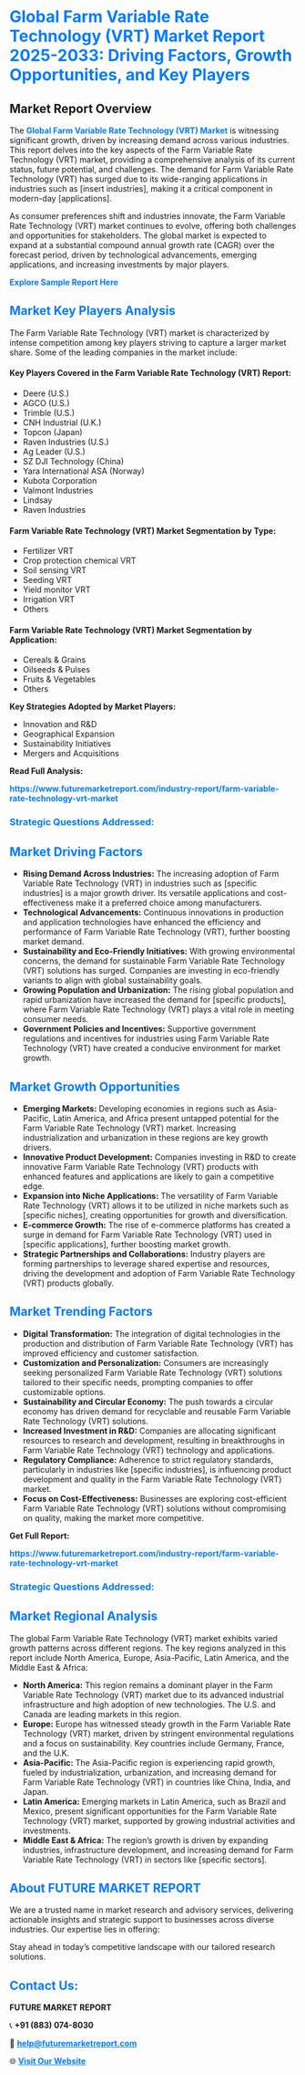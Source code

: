 <h1 style="color: #007BFF;">Global Farm Variable Rate Technology (VRT) Market Report 2025-2033: Driving Factors, Growth Opportunities, and Key Players</h1>

<section id="overview">
<h2>Market Report Overview</h2>
<p>The <a href="https://www.futuremarketreport.com/industry-report/farm-variable-rate-technology-vrt-market" style="color: #007BFF; text-decoration: none;"><strong>Global Farm Variable Rate Technology (VRT) Market</strong></a> is witnessing significant growth, driven by increasing demand across various industries. This report delves into the key aspects of the Farm Variable Rate Technology (VRT) market, providing a comprehensive analysis of its current status, future potential, and challenges. The demand for Farm Variable Rate Technology (VRT) has surged due to its wide-ranging applications in industries such as [insert industries], making it a critical component in modern-day [applications].</p>
<p>As consumer preferences shift and industries innovate, the Farm Variable Rate Technology (VRT) market continues to evolve, offering both challenges and opportunities for stakeholders. The global market is expected to expand at a substantial compound annual growth rate (CAGR) over the forecast period, driven by technological advancements, emerging applications, and increasing investments by major players.</p>
</section>

<section id="overview">
<p><a href="https://www.futuremarketreport.com/request-sample/reportId=100760" style="color: #007BFF; text-decoration: none;"><strong>Explore Sample Report Here</strong></a></p>
</section>

<section id="key-players">
<h2 style="color: #007BFF;">Market Key Players Analysis</h2>
<p>The Farm Variable Rate Technology (VRT) market is characterized by intense competition among key players striving to capture a larger market share. Some of the leading companies in the market include:</p>
<h4>Key Players Covered in the Farm Variable Rate Technology (VRT) Report:</h4>
<ul><li>Deere (U.S.)</li><li>AGCO (U.S.)</li><li>Trimble (U.S.)</li><li>CNH Industrial (U.K.)</li><li>Topcon (Japan)</li><li>Raven Industries (U.S.)</li><li>Ag Leader (U.S.)</li><li>SZ DJI Technology (China)</li><li>Yara International ASA (Norway)</li><li>Kubota Corporation</li><li>Valmont Industries</li><li>Lindsay</li><li>Raven Industries</li></ul>
<h4>Farm Variable Rate Technology (VRT) Market Segmentation by Type:</h4>
<ul><li>Fertilizer VRT</li><li>Crop protection chemical VRT</li><li>Soil sensing VRT</li><li>Seeding VRT</li><li>Yield monitor VRT</li><li>Irrigation VRT</li><li>Others</li></ul>

<h4>Farm Variable Rate Technology (VRT) Market Segmentation by Application:</h4>
<ul><li>Cereals &amp; Grains</li><li>Oilseeds &amp; Pulses</li><li>Fruits &amp; Vegetables</li><li>Others</li></ul>
<p><strong>Key Strategies Adopted by Market Players:</strong></p>
<ul>
<li>Innovation and R&D</li>
<li>Geographical Expansion</li>
<li>Sustainability Initiatives</li>
<li>Mergers and Acquisitions</li>
</ul>
</section>

<section>
<p><strong>Read Full Analysis: </strong></p><a href="https://www.futuremarketreport.com/industry-report/farm-variable-rate-technology-vrt-market" style="color: #007BFF; text-decoration: none;"><strong>https://www.futuremarketreport.com/industry-report/farm-variable-rate-technology-vrt-market</strong></a>
<h3 style="color: #007BFF;">Strategic Questions Addressed:</h3>
</section>

<section id="driving-factors">
<h2 style="color: #007BFF;">Market Driving Factors</h2>
<ul>
<li><strong>Rising Demand Across Industries:</strong> The increasing adoption of Farm Variable Rate Technology (VRT) in industries such as [specific industries] is a major growth driver. Its versatile applications and cost-effectiveness make it a preferred choice among manufacturers.</li>
<li><strong>Technological Advancements:</strong> Continuous innovations in production and application technologies have enhanced the efficiency and performance of Farm Variable Rate Technology (VRT), further boosting market demand.</li>
<li><strong>Sustainability and Eco-Friendly Initiatives:</strong> With growing environmental concerns, the demand for sustainable Farm Variable Rate Technology (VRT) solutions has surged. Companies are investing in eco-friendly variants to align with global sustainability goals.</li>
<li><strong>Growing Population and Urbanization:</strong> The rising global population and rapid urbanization have increased the demand for [specific products], where Farm Variable Rate Technology (VRT) plays a vital role in meeting consumer needs.</li>
<li><strong>Government Policies and Incentives:</strong> Supportive government regulations and incentives for industries using Farm Variable Rate Technology (VRT) have created a conducive environment for market growth.</li>
</ul>
</section>

<section id="growth-opportunities">
<h2 style="color: #007BFF;">Market Growth Opportunities</h2>
<ul>
<li><strong>Emerging Markets:</strong> Developing economies in regions such as Asia-Pacific, Latin America, and Africa present untapped potential for the Farm Variable Rate Technology (VRT) market. Increasing industrialization and urbanization in these regions are key growth drivers.</li>
<li><strong>Innovative Product Development:</strong> Companies investing in R&D to create innovative Farm Variable Rate Technology (VRT) products with enhanced features and applications are likely to gain a competitive edge.</li>
<li><strong>Expansion into Niche Applications:</strong> The versatility of Farm Variable Rate Technology (VRT) allows it to be utilized in niche markets such as [specific niches], creating opportunities for growth and diversification.</li>
<li><strong>E-commerce Growth:</strong> The rise of e-commerce platforms has created a surge in demand for Farm Variable Rate Technology (VRT) used in [specific applications], further boosting market growth.</li>
<li><strong>Strategic Partnerships and Collaborations:</strong> Industry players are forming partnerships to leverage shared expertise and resources, driving the development and adoption of Farm Variable Rate Technology (VRT) products globally.</li>
</ul>
</section>

<section id="trending-factors">
<h2 style="color: #007BFF;">Market Trending Factors</h2>
<ul>
<li><strong>Digital Transformation:</strong> The integration of digital technologies in the production and distribution of Farm Variable Rate Technology (VRT) has improved efficiency and customer satisfaction.</li>
<li><strong>Customization and Personalization:</strong> Consumers are increasingly seeking personalized Farm Variable Rate Technology (VRT) solutions tailored to their specific needs, prompting companies to offer customizable options.</li>
<li><strong>Sustainability and Circular Economy:</strong> The push towards a circular economy has driven demand for recyclable and reusable Farm Variable Rate Technology (VRT) solutions.</li>
<li><strong>Increased Investment in R&D:</strong> Companies are allocating significant resources to research and development, resulting in breakthroughs in Farm Variable Rate Technology (VRT) technology and applications.</li>
<li><strong>Regulatory Compliance:</strong> Adherence to strict regulatory standards, particularly in industries like [specific industries], is influencing product development and quality in the Farm Variable Rate Technology (VRT) market.</li>
<li><strong>Focus on Cost-Effectiveness:</strong> Businesses are exploring cost-efficient Farm Variable Rate Technology (VRT) solutions without compromising on quality, making the market more competitive.</li>
</ul>
</section>

<section>
<p><strong>Get Full Report: </strong></p><a href="https://www.futuremarketreport.com/industry-report/farm-variable-rate-technology-vrt-market" style="color: #007BFF; text-decoration: none;"><strong>https://www.futuremarketreport.com/industry-report/farm-variable-rate-technology-vrt-market</strong></a>
<h3 style="color: #007BFF;">Strategic Questions Addressed:</h3>
</section>


<section id="regional-analysis">
<h2 style="color: #007BFF;">Market Regional Analysis</h2>
<p>The global Farm Variable Rate Technology (VRT) market exhibits varied growth patterns across different regions. The key regions analyzed in this report include North America, Europe, Asia-Pacific, Latin America, and the Middle East & Africa:</p>
<ul>
<li><strong>North America:</strong> This region remains a dominant player in the Farm Variable Rate Technology (VRT) market due to its advanced industrial infrastructure and high adoption of new technologies. The U.S. and Canada are leading markets in this region.</li>
<li><strong>Europe:</strong> Europe has witnessed steady growth in the Farm Variable Rate Technology (VRT) market, driven by stringent environmental regulations and a focus on sustainability. Key countries include Germany, France, and the U.K.</li>
<li><strong>Asia-Pacific:</strong> The Asia-Pacific region is experiencing rapid growth, fueled by industrialization, urbanization, and increasing demand for Farm Variable Rate Technology (VRT) in countries like China, India, and Japan.</li>
<li><strong>Latin America:</strong> Emerging markets in Latin America, such as Brazil and Mexico, present significant opportunities for the Farm Variable Rate Technology (VRT) market, supported by growing industrial activities and investments.</li>
<li><strong>Middle East & Africa:</strong> The region’s growth is driven by expanding industries, infrastructure development, and increasing demand for Farm Variable Rate Technology (VRT) in sectors like [specific sectors].</li>
</ul>
</section>

<footer>
<h2 style="color: #007BFF;">About FUTURE MARKET REPORT</h2>
<p>We are a trusted name in market research and advisory services, delivering actionable insights and strategic support to businesses across diverse industries. Our expertise lies in offering:</p>

<p>Stay ahead in today’s competitive landscape with our tailored research solutions.</p>

<h2 style="color: #007BFF;">Contact Us:</h2>
<p><strong>FUTURE MARKET REPORT</strong></p>
<p>📞 <strong>+91 (883) 074-8030</strong></p>
<p>📧 <strong><a href="mailto:help@futuremarketreport.com" style="color: #007BFF;">help@futuremarketreport.com</a></strong></p>
<p>🌐 <strong><a href="https://www.futuremarketreport.com/" style="color: #007BFF;">Visit Our Website</a></strong></p>
</footer>